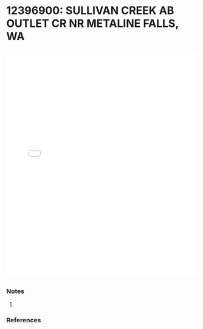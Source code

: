 # 12396900: SULLIVAN CREEK AB OUTLET CR NR METALINE FALLS, WA

<iframe src="/_static/stations/12396900_fdc.html" width="100%" height="600" frameborder="0"></iframe>

### Notes
1. 

### References

